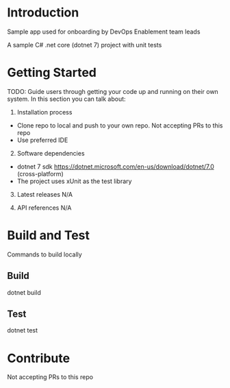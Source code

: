 # Introduction 
Sample app used for onboarding by DevOps Enablement team leads

A sample C# .net core (dotnet 7) project with unit tests

# Getting Started
TODO: Guide users through getting your code up and running on their own system. In this section you can talk about:
1.	Installation process

- Clone repo to local and push to your own repo. Not accepting PRs to this repo
- Use preferred IDE

2.	Software dependencies

- dotnet 7 sdk https://dotnet.microsoft.com/en-us/download/dotnet/7.0 (cross-platform)
- The project uses xUnit as the test library

3.	Latest releases
N/A

4.	API references
N/A

# Build and Test
Commands to build locally

## Build
dotnet build 

## Test
dotnet test

# Contribute
Not accepting PRs to this repo
